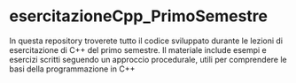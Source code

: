 # esercitazioneCpp_PrimoSemestre
In questa repository troverete tutto il codice sviluppato durante le lezioni di esercitazione di C++ del primo semestre. Il materiale include esempi e esercizi scritti seguendo un approccio procedurale, utili per comprendere le basi della programmazione in C++
